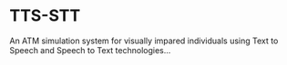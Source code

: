 # TTS-STT
An ATM simulation system for visually impared individuals using Text to Speech and Speech to Text technologies...
